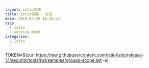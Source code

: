 ```yaml
---
layout: istio实践
title: istio实践 - 安全
date: 2019-03-29 16:35:24
tags:
  - Istio
  - service mesh
categories: 
  - Istio
---
```


TOKEN=$(curl https://raw.githubusercontent.com/istio/istio/release-1.1/security/tools/jwt/samples/groups-scope.jwt -s)

